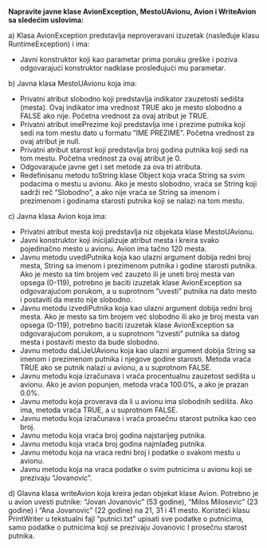 **Napravite javne klase AvionException, MestoUAvionu, Avion i WriteAvion sa sledećim uslovima:**

a)	Klasa AvionException predstavlja neproveravani izuzetak (nasleđuje klasu RuntimeException) i ima:
-	Javni konstruktor koji kao parametar prima poruku greške i poziva odgovarajući konstruktor nadklase prosleđujući mu parametar.

b)	Javna klasa MestoUAvionu koja ima: 
-	Privatni atribut slobodno koji predstavlja indikator zauzetosti sedišta (mesta). Ovaj indikator ima vrednost TRUE ako je mesto slobodno a FALSE ako nije. Početna vrednost za ovaj atribut je TRUE. 
-	Privatni atribut imePrezime koji predstavlja ime i prezime putnika koji sedi na tom mestu dato u formatu ”IME PREZIME”. Početna vrednost za ovaj atribut je null. 
-	Privatni atribut starost koji predstavlja broj godina putnika koji sedi na tom mestu. Početna vrednost za ovaj atribut je 0. 
-	Odgovarajuće javne get i set metode za ova tri atributa. 
-	Redefinisanu metodu toString klase Object koja vraća String sa svim podacima o mestu u avionu. Ako je mesto slobodno, vraća se String koji sadrži reč “Slobodno”, a ako nije vraća se String sa imenom i prezimenom i godinama starosti putnika koji se nalazi na tom mestu. 

c)	Javna klasa Avion koja ima: 
-	Privatni atribut mesta koji predstavlja niz objekata klase MestoUAvionu. 
-	Javni konstruktor koji inicijalizuje atribut mesta i kreira svako pojedinačno mesto u avionu. Avion ima tačno 120 mesta. 
-	Javnu metodu uvediPutnika koja kao ulazni argument dobija redni broj mesta, String sa imenom i prezimenom putnika i godine starosti putnika. Ako je mesto sa tim brojem već zauzeto ili je uneti broj mesta van opsega (0-119), potrebno je baciti izuzetak klase AvionException sa odgovarajućom porukom, a u suprotnom “uvesti” putnika na dato mesto i postaviti da mesto nije slobodno. 
-	Javnu metodu izvediPutnika koja kao ulazni argument dobija redni broj mesta. Ako je mesto sa tim brojem već slobodno ili ako je broj mesta van opsega (0-119), potrebno baciti izuzetak klase AvionException sa odgovarajućom porukom, a u suprotnom “izvesti” putnika sa datog mesta i postaviti mesto da bude slobodno. 
-	Javnu metodu daLiJeUAvionu koja kao ulazni argument dobija String sa imenom i prezimenom putnika i njegove godine starosti. Metoda vraća TRUE ako se putnik nalazi u avionu, a u suprotnom FALSE. 
-	Javnu metodu koja izračunava i vraća procentualnu zauzetost sedišta u avionu. Ako je avion popunjen, metoda vraća 100.0%, a ako je prazan 0.0%. 
-	Javnu metodu koja proverava da li u avionu ima slobodnih sedišta. Ako ima, metoda vraća TRUE, a u suprotnom FALSE. 
-	Javnu metodu koja izračunava i vraća prosečnu starost putnika kao ceo broj. 
-	Javnu metodu koja vraća broj godina najstarijeg putnika. 
-	Javnu metodu koja vraća broj godina najmlađeg putnika. 
-	Javnu metodu koja na vraca redni broj i podatke o svakom mestu u avionu. 
-	Javnu metodu koja na vraca podatke o svim putnicima u avionu koji se prezivaju “Jovanovic”. 

d)	Glavna klasa writeAvion koja kreira jedan objekat klase Avion. Potrebno je u avion uvesti putnike: “Jovan Jovanovic” (53 godine), “Milos Milosevic” (23 godine) i “Ana Jovanovic” (22 godine) na 21, 31 i 41 mesto. Koristeći klasu PrintWriter u tekstualni fajl “putnici.txt” upisati sve podatke o putnicima, samo podatke o putnicima koji se prezivaju Jovanovic I prosečnu starost putnika.
